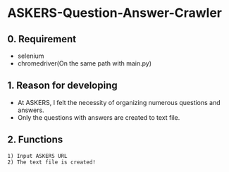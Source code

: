 # ASKERS-Question-Answer-Crawler

## 0. Requirement
- selenium
- chromedriver(On the same path with main.py)

## 1. Reason for developing
- At ASKERS, I felt the necessity of organizing numerous questions and answers.
- Only the questions with answers are created to text file.

## 2. Functions
```
1) Input ASKERS URL
2) The text file is created!
```
